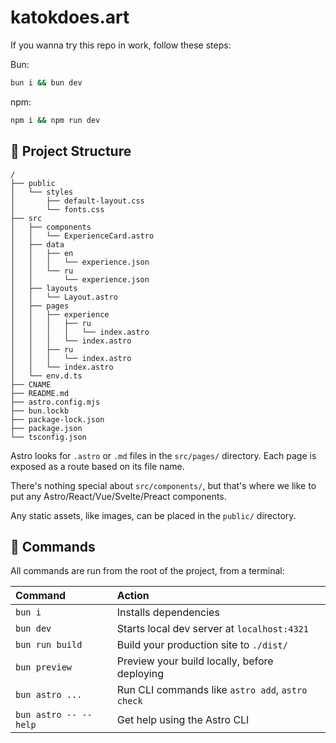# katokdoes.art

If you wanna try this repo in work, follow these steps:

Bun:
```bash
bun i && bun dev
```

npm:
```bash
npm i && npm run dev
```

## 🚀 Project Structure

```text
/
├── public
│   └── styles
│       ├── default-layout.css
│       └── fonts.css
├── src
│   ├── components
│   │   └── ExperienceCard.astro
│   ├── data
│   │   ├── en
│   │   │   └── experience.json
│   │   └── ru
│   │       └── experience.json
│   ├── layouts
│   │   └── Layout.astro
│   ├── pages
│   │   ├── experience
│   │   │   ├── ru
│   │   │   │   └── index.astro
│   │   │   └── index.astro
│   │   ├── ru
│   │   │   └── index.astro
│   │   └── index.astro
│   └── env.d.ts
├── CNAME
├── README.md
├── astro.config.mjs
├── bun.lockb
├── package-lock.json
├── package.json
└── tsconfig.json
```

Astro looks for `.astro` or `.md` files in the `src/pages/` directory. Each page is exposed as a route based on its file name.

There's nothing special about `src/components/`, but that's where we like to put any Astro/React/Vue/Svelte/Preact components.

Any static assets, like images, can be placed in the `public/` directory.

## 🧞 Commands

All commands are run from the root of the project, from a terminal:

| Command               | Action                                           |
| :-------------------- | :----------------------------------------------- |
| `bun i`               | Installs dependencies                            |
| `bun dev`             | Starts local dev server at `localhost:4321`      |
| `bun run build`       | Build your production site to `./dist/`          |
| `bun preview`         | Preview your build locally, before deploying     |
| `bun astro ...`       | Run CLI commands like `astro add`, `astro check` |
| `bun astro -- --help` | Get help using the Astro CLI                     |
